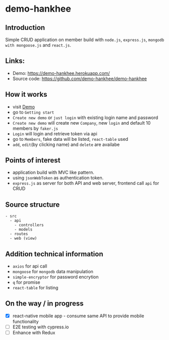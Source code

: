 # demo-hankhee



## Introduction
Simple CRUD application on member build with `node.js`, `express.js`, `mongodb with mongoose.js` and `react.js`. 

## Links:
- Demo: https://demo-hankhee.herokuapp.com/
- Source code: https://github.com/demo-hankhee/demo-hankhee

## How it works
- visit [Demo](https://demo-hankhee.herokuapp.com/)
- go to `Getting start`
- `Create new demo` or `just login` with existing login name and password
- `Create new demo` will create new `Company`, new `login` and default 10 members by `faker.js`
- `Login` will login and retrieve token via api
- go to `Members`, fake data will be listed, `react-table` used
- `add`, `edit`(by clicking name) and `delete` are availabe

## Points of interest
- application build with MVC like pattern.
- using `jsonWebToken` as authentication token.
- `express.js` as server for both API and web server, frontend call `api` for CRUD

## Source structure
```
- src 
  - api
    - controllers
    - models
  - routes
  - web (view)
```

## Addition technical information
- `axios` for api call
- `mongoose` for `mongodb` data manipulation
- `simple-encryptor` for password encrytion
- `q` for promise
- `react-table` for listing

## On the way / in progress
- [x] react-native mobile app - consume same API to provide mobile functionality
- [ ] E2E testing with cypress.io
- [ ] Enhance with Redux
